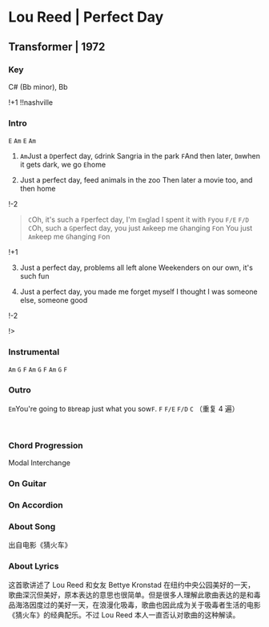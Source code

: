 # Lou Reed | Perfect Day
## Transformer | 1972

### Key
C# (Bb minor), Bb 
&nbsp;

!+1
!!nashville

### Intro
`E` `Am` `E` `Am`

1. `Am`Just a `D`perfect day, `G`drink Sangria in the park
   `F`And then later, `Dm`when it gets dark, we go `E`home

2. Just a perfect day, feed animals in the zoo
   Then later a movie too, and then home

!-2

> `C`Oh, it's such a `F`perfect day, I'm `Em`glad I spent it with `F`you `F/E` `F/D` 
> `C`Oh, such a `G`perfect day, you just `Am`keep me `G`hanging `F`on
> You just `Am`keep me `G`hanging `F`on

!+1

3. Just a perfect day, problems all left alone
   Weekenders on our own, it's such fun

4. Just a perfect day, you made me forget myself
   I thought I was someone else, someone good

!-2

!>

### Instrumental

`Am` `G` `F`
`Am` `G` `F`
`Am` `G` `F`




### Outro
`Em`You're going to `Bb`reap just what you sow`F`. `F` `F/E` `F/D` `C` （重复 4 遍）






&nbsp;&nbsp;

### Chord Progression

Modal Interchange

### On Guitar


### On Accordion


### About Song
出自电影《猜火车》

### About Lyrics
这首歌讲述了 Lou Reed 和女友 Bettye Kronstad 在纽约中央公园美好的一天，歌曲深沉但美好，原本表达的意思也很简单。但是很多人理解此歌曲表达的是和毒品海洛因度过的美好一天，在浪漫化吸毒，歌曲也因此成为关于吸毒者生活的电影《猜火车》的经典配乐。不过 Lou Reed 本人一直否认对歌曲的这种解读。